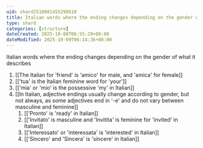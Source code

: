 ```yaml
---
uid: shard2510081455298610
title: Italian words where the ending changes depending on the gender of what it describes
type: shard
categories: [structure]
dateCreated: 2025-10-08T06:55:29+00:00
dateModified: 2025-10-09T06:14:36+00:00
---
```

Italian words where the ending changes depending on the gender of what it describes 
1. [[The Italian for 'friend' is 'amico' for male, and 'amica' for female]]
2. [['tua' is the Italian feminine word for 'your']]
3. [['mia' or 'mio' is the possessive 'my' in Italian]]
4. [[In Italian, adjective endings usually change according to gender, but not always, as some adjectives end in '-e' and do not vary between masculine and feminine]]
	1. [['Pronto' is 'ready' in Italian]]
	2. [['Invitato' is masculine and 'Invitita' is feminine for 'invited' in Italian]]
	3. [['Interessato' or 'interessata' is 'interested' in Italian]]
	4. [['Sincero' and 'Sincera' is 'sincere' in Italian]]